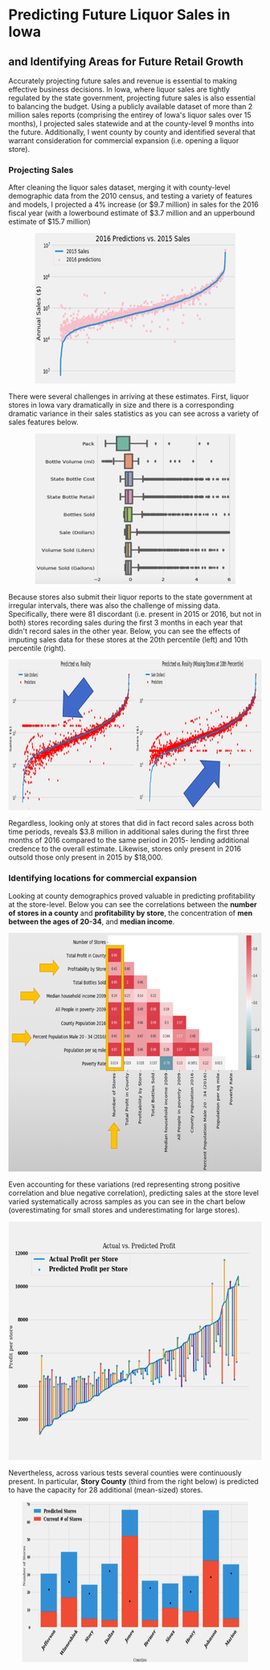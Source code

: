 # Predicting Future Liquor Sales in Iowa 
## and Identifying Areas for Future Retail Growth

Accurately projecting future sales and revenue is essential to making effective business decisions. In Iowa, where liquor sales are tightly regulated by the state government, projecting future sales is also essential to balancing the budget. Using a publicly available dataset of more than 2 million sales reports (comprising the entirey of Iowa's liquor sales over 15 months), I projected sales statewide and at the county-level 9 months into the future. Additionally, I went county by county and identified several that warrant consideration for commercial expansion (i.e. opening a liquor store). 

### Projecting Sales 

After cleaning the liquor sales dataset, merging it with county-level demographic data from the 2010 census, and testing a variety of features and models, I projected a 4% increase (or $9.7 million) in sales for the 2016 fiscal year (with a lowerbound estimate of $3.7 million and an upperbound estimate of $15.7 million)

<p align="center">
  <img src="https://github.com/slevin886/IowaLiquorSales/blob/master/Images/Picture2.png" height="300" width="400">
</p>

There were several challenges in arriving at these estimates. First, liquor stores in Iowa vary dramatically in size and there is a corresponding dramatic variance in their sales statistics as you can see across a variety of sales features below.

<p align="center">
  <img src="https://github.com/slevin886/IowaLiquorSales/blob/master/Images/Picture7.png" height="300" width="400">
</p>

Because stores also submit their liquor reports to the state government at irregular intervals, there was also the challenge of missing data. Specifically, there were 81 discordant (i.e. present in 2015 or 2016, but not in both) stores recording sales during the first 3 months in each year that didn't record sales in the other year. Below, you can see the effects of imputing sales data for these stores at the 20th percentile (left) and 10th percentile (right). 

<p align="center">
  <img src="https://github.com/slevin886/IowaLiquorSales/blob/master/Images/dualimage.png" height="300" width="600">
</p>

Regardless, looking only at stores that did in fact record sales across both time periods, reveals $3.8 million in additional sales during the first three months of 2016 compared to the same period in 2015- lending additional credence to the overall estimate. Likewise,  stores only present in 2016 outsold those only present in 2015 by $18,000.

### Identifying locations for commercial expansion

Looking at county demographics proved valuable in predicting profitability at the store-level. Below you can see  the correlations between the **number of stores in a county** and **profitability by store**, the concentration of **men between the ages of 20-34**, and **median income**. 

<p align="center">
  <img src="https://github.com/slevin886/IowaLiquorSales/blob/master/Images/lastimage.png" height="475" width="600">
</p>

Even accounting for these variations (red representing strong positive correlation and blue negative correlation), predicting sales at the store level varied systematically across samples as you can see in the chart below (overestimating for small stores and underestimating for large stores). 

<p align="center">
  <img src="https://github.com/slevin886/IowaLiquorSales/blob/master/Images/Picture6.png" height="475" width="600">
</p>

Nevertheless, across various tests several counties were continuously present. In particular, **Story County** (third from the right below) is predicted to have the capacity for 28 additional (mean-sized) stores. 

<p align="center">
  <img src="https://github.com/slevin886/IowaLiquorSales/blob/master/Images/Picture4.png" height="320" width="450">
</p>
